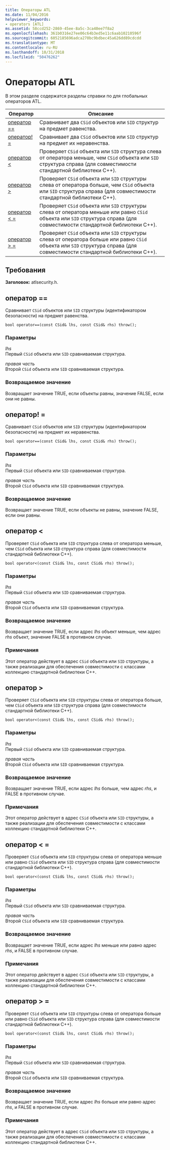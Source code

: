 ```yaml
---
title: Операторы ATL
ms.date: 11/04/2016
helpviewer_keywords:
- operators [ATL]
ms.assetid: 58ccd252-2869-45ee-8a5c-3ca40ee7f8a2
ms.openlocfilehash: 361b0316e27ee06c64b3ed5e11c6aab10210596f
ms.sourcegitcommit: 6052185696adca270bc9bdbec45a626dd89cdcdd
ms.translationtype: MT
ms.contentlocale: ru-RU
ms.lasthandoff: 10/31/2018
ms.locfileid: "50476262"
---
```

# <a name="atl-operators"></a>Операторы ATL

В этом разделе содержатся разделы справки по для глобальных операторов ATL.

|Оператор|Описание|
|--------------|-----------------|
|[оператор ==](#operator_eq_eq)|Сравнивает два `CSid` объектов или `SID` структур на предмет равенства.|
|[оператор! =](#operator_neq)|Сравнивает два `CSid` объектов или `SID` структур на предмет их неравенства.|
|[оператор <](#operator_lt)|Проверяет `CSid` объекта или `SID` структура слева от оператора меньше, чем `CSid` объекта или `SID` структура справа (для совместимости стандартной библиотеки C++).|
|[оператор >](#operator_gt)|Проверяет `CSid` объекта или `SID` структуры слева от оператора больше, чем `CSid` объекта или `SID` структура справа (для совместимости стандартной библиотеки C++).|
|[оператор < =](#operator_lt__eq)|Проверяет `CSid` объекта или `SID` структуры слева от оператора меньше или равно `CSid` объекта или `SID` структура справа (для совместимости стандартной библиотеки C++).|
|[оператор > =](#operator_gt__eq)|Проверяет `CSid` объекта или `SID` структуры слева от оператора больше или равно `CSid` объекта или `SID` структура справа (для совместимости стандартной библиотеки C++).|

## <a name="requirements"></a>Требования

**Заголовок:** atlsecurity.h.

##  <a name="operator_eq_eq"></a>  оператор ==

Сравнивает `CSid` объектов или `SID` структуры (идентификатором безопасности) на предмет равенства.

```
bool operator==(const CSid& lhs, const CSid& rhs) throw();
```

### <a name="parameters"></a>Параметры

*lhs*<br/>
Первый `CSid` объекта или `SID` сравниваемая структура.

*правая часть*<br/>
Второй `CSid` объекта или `SID` сравниваемая структура.

### <a name="return-value"></a>Возвращаемое значение

Возвращает значение TRUE, если объекты равны, значение FALSE, если они не равны.

##  <a name="operator_neq"></a>  оператор! =

Сравнивает `CSid` объектов или `SID` структуры (идентификатором безопасности) на предмет их неравенства.

```
bool operator==(const CSid& lhs, const CSid& rhs) throw();
```

### <a name="parameters"></a>Параметры

*lhs*<br/>
Первый `CSid` объекта или `SID` сравниваемая структура.

*правая часть*<br/>
Второй `CSid` объекта или `SID` сравниваемая структура.

### <a name="return-value"></a>Возвращаемое значение

Возвращает значение TRUE, если объекты не равны, значение FALSE, если они равны.

##  <a name="operator_lt"></a>  оператор <

Проверяет `CSid` объекта или `SID` структура слева от оператора меньше, чем `CSid` объекта или `SID` структура справа (для совместимости стандартной библиотеки C++).

```
bool operator<(const CSid& lhs, const CSid& rhs) throw();
```

### <a name="parameters"></a>Параметры

*lhs*<br/>
Первый `CSid` объекта или `SID` сравниваемая структура.

*правая часть*<br/>
Второй `CSid` объекта или `SID` сравниваемая структура.

### <a name="return-value"></a>Возвращаемое значение

Возвращает значение TRUE, если адрес *lhs* объект меньше, чем адрес *rhs* объект, значение FALSE в противном случае.

### <a name="remarks"></a>Примечания

Этот оператор действует в адрес `CSid` объекта или `SID` структуры, а также реализации для обеспечения совместимости с классами коллекцию стандартной библиотеки C++.

##  <a name="operator_gt"></a>  оператор >

Проверяет `CSid` объекта или `SID` структуры слева от оператора больше, чем `CSid` объекта или `SID` структура справа (для совместимости стандартной библиотеки C++).

```
bool operator<(const CSid& lhs, const CSid& rhs) throw();
```

### <a name="parameters"></a>Параметры

*lhs*<br/>
Первый `CSid` объекта или `SID` сравниваемая структура.

*правая часть*<br/>
Второй `CSid` объекта или `SID` сравниваемая структура.

### <a name="return-value"></a>Возвращаемое значение

Возвращает значение TRUE, если адрес *lhs* больше, чем адрес *rhs*, и FALSE в противном случае.

### <a name="remarks"></a>Примечания

Этот оператор действует в адрес `CSid` объекта или `SID` структуры, а также реализации для обеспечения совместимости с классами коллекцию стандартной библиотеки C++.

##  <a name="operator_lt__eq"></a>  оператор < =

Проверяет `CSid` объекта или `SID` структуры слева от оператора меньше или равно `CSid` объекта или `SID` структура справа (для совместимости стандартной библиотеки C++).

```
bool operator<(const CSid& lhs, const CSid& rhs) throw();
```

### <a name="parameters"></a>Параметры

*lhs*<br/>
Первый `CSid` объекта или `SID` сравниваемая структура.

*правая часть*<br/>
Второй `CSid` объекта или `SID` сравниваемая структура.

### <a name="return-value"></a>Возвращаемое значение

Возвращает значение TRUE, если адрес *lhs* меньше или равно адрес *rhs*, и FALSE в противном случае.

### <a name="remarks"></a>Примечания

Этот оператор действует в адрес `CSid` объекта или `SID` структуры, а также реализации для обеспечения совместимости с классами коллекцию стандартной библиотеки C++.

##  <a name="operator_gt__eq"></a>  оператор > =

Проверяет `CSid` объекта или `SID` структуры слева от оператора больше или равно `CSid` объекта или `SID` структура справа (для совместимости стандартной библиотеки C++).

```
bool operator<(const CSid& lhs, const CSid& rhs) throw();
```

### <a name="parameters"></a>Параметры

*lhs*<br/>
Первый `CSid` объекта или `SID` сравниваемая структура.

*правая часть*<br/>
Второй `CSid` объекта или `SID` сравниваемая структура.

### <a name="return-value"></a>Возвращаемое значение

Возвращает значение TRUE, если адрес *lhs* больше или равно адрес *rhs*, и FALSE в противном случае.

### <a name="remarks"></a>Примечания

Этот оператор действует в адрес `CSid` объекта или `SID` структуры, а также реализации для обеспечения совместимости с классами коллекцию стандартной библиотеки C++.

